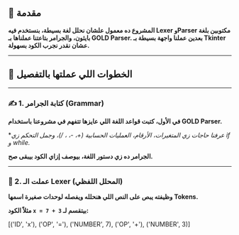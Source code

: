  ## 👋 مقدمة

**المشروع ده معمول علشان نحلل لغة بسيطة، بنستخدم فيه Lexer وParser مكتوبين بلغة بايثون، والجرامر بتاعتنا عملناها بـ GOLD Parser. بعدين عملنا واجهة بسيطة بـ Tkinter عشان نقدر نجرب الكود بسهولة.**

---

## 🚀 الخطوات اللي عملتها بالتفصيل

---

### ✍️ 1. كتابة الجرامر (Grammar)

**في الأول، كتبت قواعد اللغة اللي عايزها تتفهم في مشروعنا باستخدام GOLD Parser.**

**عرفنا حاجات زي المتغيرات، الأرقام، العمليات الحسابية (+، -، *، /)، وجمل التحكم زي if و while.**

**الجرامر ده زي دستور اللغة، بيوصف إزاي الكود بيبقى صح.**

---

### 📝 2. عملت الـ Lexer (المحلل اللفظي)

**وظيفته يبص على النص اللي هنحلله ويفصله لوحدات صغيرة اسمها Tokens.**

**مثلاً الكود `x = 7 + 3` بيتقسم لـ:**


[('ID', 'x'), ('OP', '='), ('NUMBER', 7), ('OP', '+'), ('NUMBER', 3)]
